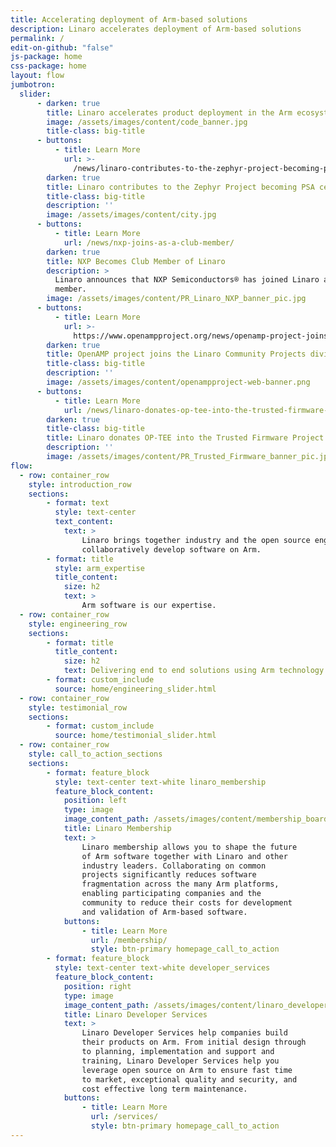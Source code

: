 ```yaml
---
title: Accelerating deployment of Arm-based solutions
description: Linaro accelerates deployment of Arm-based solutions
permalink: /
edit-on-github: "false"
js-package: home
css-package: home
layout: flow
jumbotron:
  slider:
      - darken: true
        title: Linaro accelerates product deployment in the Arm ecosystem
        image: /assets/images/content/code_banner.jpg
        title-class: big-title
      - buttons:
          - title: Learn More
            url: >-
              /news/linaro-contributes-to-the-zephyr-project-becoming-psa-certified/
        darken: true
        title: Linaro contributes to the Zephyr Project becoming PSA certified
        title-class: big-title
        description: ''
        image: /assets/images/content/city.jpg
      - buttons:
          - title: Learn More
            url: /news/nxp-joins-as-a-club-member/
        darken: true
        title: NXP Becomes Club Member of Linaro
        description: >
          Linaro announces that NXP Semiconductors® has joined Linaro as a Club
          member.
        image: /assets/images/content/PR_Linaro_NXP_banner_pic.jpg
      - buttons:
          - title: Learn More
            url: >-
              https://www.openampproject.org/news/openamp-project-joins-the-linaro-community-projects-division/
        darken: true
        title: OpenAMP project joins the Linaro Community Projects division
        title-class: big-title
        description: ''
        image: /assets/images/content/openampproject-web-banner.png
      - buttons:
          - title: Learn More
            url: /news/linaro-donates-op-tee-into-the-trusted-firmware-project/
        darken: true
        title-class: big-title
        title: Linaro donates OP-TEE into the Trusted Firmware Project
        description: ''
        image: /assets/images/content/PR_Trusted_Firmware_banner_pic.jpg
flow:
  - row: container_row
    style: introduction_row
    sections:
        - format: text
          style: text-center
          text_content:
            text: >
                Linaro brings together industry and the open source engineering community to
                collaboratively develop software on Arm.
        - format: title
          style: arm_expertise
          title_content:
            size: h2
            text: >
                Arm software is our expertise.
  - row: container_row
    style: engineering_row
    sections:
        - format: title
          title_content:
            size: h2
            text: Delivering end to end solutions using Arm technology
        - format: custom_include
          source: home/engineering_slider.html
  - row: container_row
    style: testimonial_row
    sections:
        - format: custom_include
          source: home/testimonial_slider.html
  - row: container_row
    style: call_to_action_sections
    sections:
        - format: feature_block
          style: text-center text-white linaro_membership
          feature_block_content:
            position: left
            type: image
            image_content_path: /assets/images/content/membership_board.jpg
            title: Linaro Membership
            text: >
                Linaro membership allows you to shape the future
                of Arm software together with Linaro and other
                industry leaders. Collaborating on common
                projects significantly reduces software
                fragmentation across the many Arm platforms,
                enabling participating companies and the
                community to reduce their costs for development
                and validation of Arm-based software.
            buttons:
                - title: Learn More
                  url: /membership/
                  style: btn-primary homepage_call_to_action
        - format: feature_block
          style: text-center text-white developer_services
          feature_block_content:
            position: right
            type: image
            image_content_path: /assets/images/content/linaro_developer_services.jpg
            title: Linaro Developer Services
            text: >
                Linaro Developer Services help companies build
                their products on Arm. From initial design through
                to planning, implementation and support and
                training, Linaro Developer Services help you
                leverage open source on Arm to ensure fast time
                to market, exceptional quality and security, and
                cost effective long term maintenance.
            buttons:
                - title: Learn More
                  url: /services/
                  style: btn-primary homepage_call_to_action
---
```

